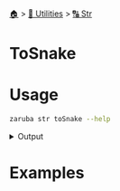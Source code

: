 <!--startTocHeader-->
[🏠](../../README.md) > [🔧 Utilities](../README.md) > [🔠 Str](README.md)
# ToSnake
<!--endTocHeader-->

# Usage


```bash
zaruba str toSnake --help
```
 
<details>
<summary>Output</summary>
 
```````
Turn string into snake_case

Usage:
  zaruba str toSnake <string> [flags]

Flags:
  -h, --help   help for toSnake
```````
</details>


# Examples



<!--startTocSubtopic-->
<!--endTocSubtopic-->